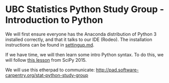 # UBC Statistics Python Study Group - Introduction to Python

We will first ensure everyone has the Anaconda distribution of Python 3 installed correctly, and that it talks to our IDE (Rodeo). The installation instructions can be found in [settingup.md](settingup.md).

If we have time, we will then learn some intro Python syntax. To do this, we will follow [this lesson](https://github.com/jiffyclub/2015-07-06-scipy/blob/gh-pages/python/00-python-intro.ipynb) from SciPy 2015.

We will use this etherpad to communicate: http://pad.software-carpentry.org/stat-python-study-group
